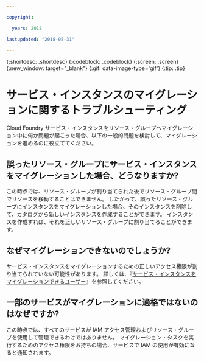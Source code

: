 ```yaml
---

copyright:

  years: 2018

lastupdated: "2018-05-31"

---
```


{:shortdesc: .shortdesc}
{:codeblock: .codeblock}
{:screen: .screen}
{:new_window: target="_blank"}
{:gif: data-image-type='gif'}
{:tip: .tip}

# サービス・インスタンスのマイグレーションに関するトラブルシューティング

Cloud Foundry サービス・インスタンスをリソース・グループへマイグレーション中に何か問題が起こった場合、以下の一般的問題を検討して、マイグレーションを進めるのに役立ててください。

## 誤ったリソース・グループにサービス・インスタンスをマイグレーションした場合、どうなりますか?

この時点では、リソース・グループが割り当てられた後でリソース・グループ間でリソースを移動することはできません。 したがって、誤ったリソース・グループにインスタンスをマイグレーションした場合、そのインスタンスを削除して、カタログから新しいインスタンスを作成することができます。 インスタンスを作成すれば、それを正しいリソース・グループに割り当てることができます。

## なぜマイグレーションできないのでしょうか?

サービス・インスタンスをマイグレーションするための正しいアクセス権限が割り当てられていない可能性があります。 詳しくは、『[サービス・インスタンスをマイグレーションできるユーザー](/docs/account/instance_migration.html#whocanmigrate)』を参照してください。

## 一部のサービスがマイグレーションに適格ではないのはなぜですか?

この時点では、すべてのサービスが IAM アクセス管理およびリソース・グループを使用して管理できるわけではありません。 マイグレーション・タスクを実行するためのアクセス権限をお持ちの場合、サービスで IAM の使用が有効になると通知されます。
